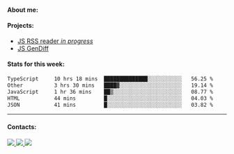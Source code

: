 #### About me:

#### Projects:
- [JS RSS reader *in progress*](https://github.com/GKoil/frontend-project-lvl3)
- [JS GenDiff](https://github.com/GKoil/GenDiff)

#### Stats for this week:
<!--START_SECTION:waka-->

```txt
TypeScript     10 hrs 18 mins  ██████████████░░░░░░░░░░░   56.25 %
Other          3 hrs 30 mins   ████▓░░░░░░░░░░░░░░░░░░░░   19.14 %
JavaScript     1 hr 36 mins    ██▒░░░░░░░░░░░░░░░░░░░░░░   08.77 %
HTML           44 mins         █░░░░░░░░░░░░░░░░░░░░░░░░   04.03 %
JSON           41 mins         █░░░░░░░░░░░░░░░░░░░░░░░░   03.82 %
```

<!--END_SECTION:waka-->
---
#### Contacts:

<a target='_blank' title='LinkedIn' href="https://www.linkedin.com/in/gkoil/">
  <img src="https://img.shields.io/badge/LinkedIn-0077B5?style=for-the-badge&logo=linkedin&logoColor=white" />
</a>
<a target='_blank' title='Telegram' href="https://t.me/gkoil">
  <img src="https://img.shields.io/badge/Telegram-2CA5E0?style=for-the-badge&logo=telegram&logoColor=white" />
</a>
<a target='_blank' title='Gmail' href="mailto: gk.grigorev@gmail.com">
  <img src="https://img.shields.io/badge/Gmail-D14836?style=for-the-badge&logo=gmail&logoColor=white" />
</a>

